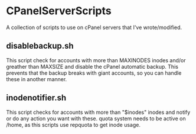 # CPanelServerScripts
A collection of scripts to use on cPanel servers that I've wrote/modified.

## disablebackup.sh
This script check for accounts with more than MAXINODES inodes and/or greather than MAXSIZE and disable the cPanel automatic backup. This prevents that the backup breaks with giant accounts, so you can handle these in another manner.

## inodenotifier.sh
This script checks for accounts with more than  "$inodes" inodes and notify or do any action you want with these. quota system needs to be active on /home, as this scripts use repquota to get inode usage.

